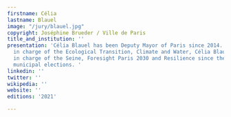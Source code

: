 ```yaml
---
firstname: Célia
lastname: Blauel
image: "/jury/blauel.jpg"
copyright: Joséphine Brueder / Ville de Paris
title_and_institution: ''
presentation: 'Célia Blauel has been Deputy Mayor of Paris since 2014. After a mandate
  in charge of the Ecological Transition, Climate and Water, Célia Blauel has been
  in charge of the Seine, Foresight Paris 2030 and Resilience since the June 2020
  municipal elections. '
linkedin: ''
twitter: ''
wikipedia: ''
website: ''
editions: '2021'

---
```

